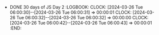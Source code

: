 - DONE 30 days of JS Day 2
  :LOGBOOK:
  CLOCK: [2024-03-26 Tue 06:00:30]--[2024-03-26 Tue 06:00:31] =>  00:00:01
  CLOCK: [2024-03-26 Tue 06:00:32]--[2024-03-26 Tue 06:00:32] =>  00:00:00
  CLOCK: [2024-03-26 Tue 06:00:42]--[2024-03-26 Tue 06:00:43] =>  00:00:01
  :END: